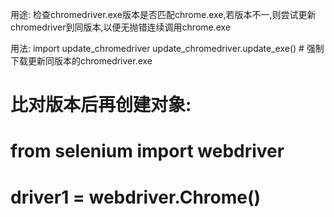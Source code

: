 用途:
检查chromedriver.exe版本是否匹配chrome.exe,若版本不一,则尝试更新chromedriver到同版本,以便无抛错连续调用chrome.exe

用法:
import update_chromedriver
update_chromedriver.update_exe()  # 强制下载更新同版本的chromedriver.exe
# 比对版本后再创建对象:
# from selenium import webdriver
# driver1 = webdriver.Chrome()
